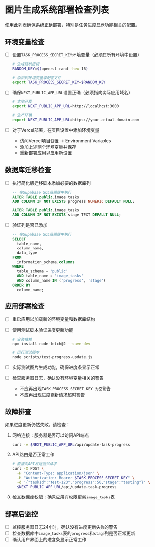 # 图片生成系统部署检查列表

使用此列表确保系统正确部署，特别是任务进度显示功能相关的配置。

## 环境变量检查

- [ ] 设置`TASK_PROCESS_SECRET_KEY`环境变量（必须在所有环境中设置）
  ```bash
  # 生成随机密钥
  RANDOM_KEY=$(openssl rand -hex 16)
  
  # 添加到环境变量或配置文件
  export TASK_PROCESS_SECRET_KEY=$RANDOM_KEY
  ```

- [ ] 确保`NEXT_PUBLIC_APP_URL`设置正确（必须指向实际应用域名）
  ```bash
  # 本地开发
  export NEXT_PUBLIC_APP_URL=http://localhost:3000
  
  # 生产环境
  export NEXT_PUBLIC_APP_URL=https://your-actual-domain.com
  ```

- [ ] 对于Vercel部署，在项目设置中添加环境变量
  - 访问Vercel项目设置 -> Environment Variables
  - 添加上述两个环境变量并保存
  - 重新部署应用以应用新设置

## 数据库迁移检查

- [ ] 执行简化版迁移脚本添加必要的数据库列
  ```sql
  -- 在Supabase SQL编辑器中执行
  ALTER TABLE public.image_tasks 
  ADD COLUMN IF NOT EXISTS progress NUMERIC DEFAULT NULL;
  
  ALTER TABLE public.image_tasks 
  ADD COLUMN IF NOT EXISTS stage TEXT DEFAULT NULL;
  ```

- [ ] 验证列是否已添加
  ```sql
  -- 在Supabase SQL编辑器中执行
  SELECT 
    table_name, 
    column_name, 
    data_type 
  FROM 
    information_schema.columns 
  WHERE 
    table_schema = 'public' 
    AND table_name = 'image_tasks'
    AND column_name IN ('progress', 'stage')
  ORDER BY 
    column_name;
  ```

## 应用部署检查

- [ ] 重启应用以加载新的环境变量和数据库结构
- [ ] 使用测试脚本验证进度更新功能
  ```bash
  # 安装依赖
  npm install node-fetch@2 --save-dev
  
  # 运行测试脚本
  node scripts/test-progress-update.js
  ```

- [ ] 实际测试图片生成功能，确保进度条显示正常
- [ ] 检查服务器日志，确认没有环境变量相关的警告
  - 不应再出现`TASK_PROCESS_SECRET_KEY 为空`警告
  - 不应再出现进度更新请求超时警告

## 故障排查

如果进度更新仍然失败，请检查：

1. 网络连接：服务器是否可以访问API端点
   ```bash
   curl -v $NEXT_PUBLIC_APP_URL/api/update-task-progress
   ```

2. API路由是否正常工作
   ```bash
   # 直接向API发送测试请求
   curl -X POST \
     -H "Content-Type: application/json" \
     -H "Authorization: Bearer $TASK_PROCESS_SECRET_KEY" \
     -d '{"taskId":"test-123","progress":50,"stage":"testing"}' \
     $NEXT_PUBLIC_APP_URL/api/update-task-progress
   ```

3. 检查数据库权限：确保应用有权限更新`image_tasks`表

## 部署后监控

- [ ] 监控服务器日志24小时，确认没有进度更新失败的警告
- [ ] 检查数据库中`image_tasks`表的`progress`和`stage`列是否正常更新
- [ ] 确认用户界面上的进度条显示正常工作 